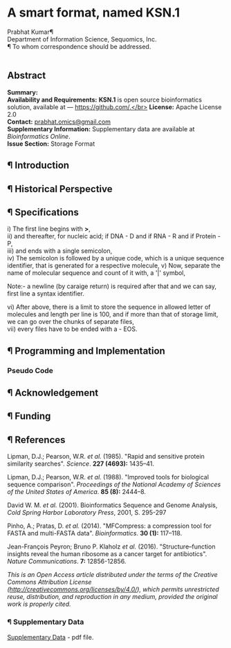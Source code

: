 # A smart format, named KSN.1
Prabhat Kumar¶</br>
Department of Information Science, Sequomics, Inc.</br>
¶ To whom correspondence should be addressed.</br></br>
## Abstract
<b>Summary:</b></br>
<b>Availability and Requirements:</b> <b>KSN.1</b> is open source bioinformatics solution, available at — https://github.com/.</br>
<b>License:</b> Apache License 2.0</br>
<b>Contact:</b> prabhat.omics@gmail.com</br>
<b>Supplementary Information:</b> Supplementary data are available at <i>Bioinformatics Online</i>.</br>
<b>Issue Section:</b> Storage Format</br>
## ¶ Introduction
## ¶ Historical Perspective
## ¶ Specifications

i) The first line begins with <b>></b>,</br>
ii) and thereafter, for nucleic acid; if DNA - D and if RNA - R and if Protein - P,</br>
iii) and ends with a single semicolon,</br>
iv) The semicolon is followed by a unique code, which is a unique sequence identifier, that is generated for a respective molecule,
v) Now, separate the name of molecular sequence and count of it with, a '|' symbol,</br>
   
   Note:- a newline (by caraige return) is required after that and we can say, first line a syntax identifier.

vi) After above, there is a limit to store the sequence in allowed letter of molecules and length per line is 100,
    and if more than that of storage limit, we can go over the chunks of separate files,</br>
vii) every files have to be ended with a - EOS.</br>

## ¶ Programming and Implementation
### Pseudo Code
## ¶ Acknowledgement
## ¶ Funding
## ¶ References

Lipman, D.J.; Pearson, W.R. <i>et al.</i> (1985). "Rapid and sensitive protein similarity searches". <i>Science</i>. <b>227 (4693):</b> 1435–41.

Lipman, D.J.; Pearson, W.R. <i>et al.</i> (1988). "Improved tools for biological sequence comparison". <i>Proceedings of the National Academy of Sciences of the United States of America</i>. <b>85 (8):</b> 2444–8.

David W. M. <i>et al.</i> (2001). Bioinformatics Sequence and Genome Analysis, <i>Cold Spring Harbor Laboratory Press</i>, 2001, S. 295-297

Pinho, A.; Pratas, D. <i>et al.</i> (2014). "MFCompress: a compression tool for FASTA and multi-FASTA data". <i>Bioinformatics</i>. <b>30 (1):</b> 117–118.

Jean-François Peyron; Bruno P. Klaholz <i>et al.</i> (2016). "Structure–function insights reveal the human ribosome as a cancer target for antibiotics". <i>Nature Communications</i>. <b>7:</b> 12856-12856.

<i>This is an Open Access article distributed under the terms of the Creative Commons Attribution License (http://creativecommons.org/licenses/by/4.0/), which permits unrestricted reuse, distribution, and reproduction in any medium, provided the original work is properly cited.</i>

### ¶ Supplementary Data
[Supplementary Data](https://github.com/IUPANS/KSN.1/blob/master/Papers/Supplementary.Data.md) - pdf file.
